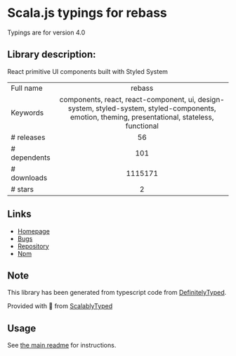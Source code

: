 
# Scala.js typings for rebass

Typings are for version 4.0

## Library description:
React primitive UI components built with Styled System

|                    |                 |
| ------------------ | :-------------: |
| Full name          | rebass |
| Keywords           | components, react, react-component, ui, design-system, styled-system, styled-components, emotion, theming, presentational, stateless, functional |
| # releases         | 56 |
| # dependents       | 101 |
| # downloads        | 1115171 |
| # stars            | 2 |

## Links
- [Homepage](https://github.com/rebassjs/rebass#readme)
- [Bugs](https://github.com/rebassjs/rebass/issues)
- [Repository](https://github.com/rebassjs/rebass)
- [Npm](https://www.npmjs.com/package/rebass)
    


## Note
This library has been generated from typescript code from [DefinitelyTyped](https://definitelytyped.org).

Provided with :purple_heart: from [ScalablyTyped](https://github.com/oyvindberg/ScalablyTyped)

## Usage
See [the main readme](../../readme.md) for instructions.


